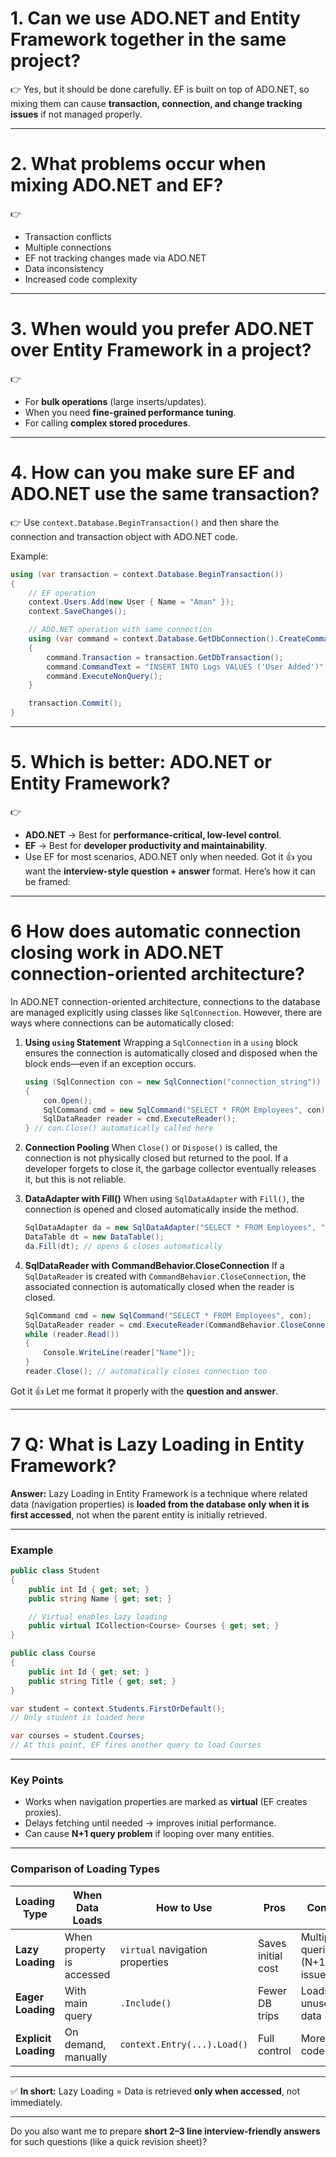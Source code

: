 
# 1. **Can we use ADO.NET and Entity Framework together in the same project?**

👉 Yes, but it should be done carefully. EF is built on top of ADO.NET, so mixing them can cause **transaction, connection, and change tracking issues** if not managed properly.

---

# 2. **What problems occur when mixing ADO.NET and EF?**

👉

* Transaction conflicts
* Multiple connections
* EF not tracking changes made via ADO.NET
* Data inconsistency
* Increased code complexity

---

# 3. **When would you prefer ADO.NET over Entity Framework in a project?**

👉

* For **bulk operations** (large inserts/updates).
* When you need **fine-grained performance tuning**.
* For calling **complex stored procedures**.

---

# 4. **How can you make sure EF and ADO.NET use the same transaction?**

👉 Use `context.Database.BeginTransaction()` and then share the connection and transaction object with ADO.NET code.

Example:

```csharp
using (var transaction = context.Database.BeginTransaction())
{
    // EF operation
    context.Users.Add(new User { Name = "Aman" });
    context.SaveChanges();

    // ADO.NET operation with same connection
    using (var command = context.Database.GetDbConnection().CreateCommand())
    {
        command.Transaction = transaction.GetDbTransaction();
        command.CommandText = "INSERT INTO Logs VALUES ('User Added')";
        command.ExecuteNonQuery();
    }

    transaction.Commit();
}
```

---

# 5. **Which is better: ADO.NET or Entity Framework?**

👉

* **ADO.NET** → Best for **performance-critical, low-level control**.
* **EF** → Best for **developer productivity and maintainability**.
* Use EF for most scenarios, ADO.NET only when needed.
Got it 👍 you want the **interview-style question + answer** format.
Here’s how it can be framed:

---
# 6 **How does automatic connection closing work in ADO.NET connection-oriented architecture?**
In ADO.NET connection-oriented architecture, connections to the database are managed explicitly using classes like `SqlConnection`. However, there are ways where connections can be automatically closed:

1. **Using `using` Statement**
   Wrapping a `SqlConnection` in a `using` block ensures the connection is automatically closed and disposed when the block ends—even if an exception occurs.

   ```csharp
   using (SqlConnection con = new SqlConnection("connection_string"))
   {
       con.Open();
       SqlCommand cmd = new SqlCommand("SELECT * FROM Employees", con);
       SqlDataReader reader = cmd.ExecuteReader();
   } // con.Close() automatically called here
   ```

2. **Connection Pooling**
   When `Close()` or `Dispose()` is called, the connection is not physically closed but returned to the pool. If a developer forgets to close it, the garbage collector eventually releases it, but this is not reliable.

3. **DataAdapter with Fill()**
   When using `SqlDataAdapter` with `Fill()`, the connection is opened and closed automatically inside the method.

   ```csharp
   SqlDataAdapter da = new SqlDataAdapter("SELECT * FROM Employees", "connection_string");
   DataTable dt = new DataTable();
   da.Fill(dt); // opens & closes automatically
   ```

4. **SqlDataReader with CommandBehavior.CloseConnection**
   If a `SqlDataReader` is created with `CommandBehavior.CloseConnection`, the associated connection is automatically closed when the reader is closed.

   ```csharp
   SqlCommand cmd = new SqlCommand("SELECT * FROM Employees", con);
   SqlDataReader reader = cmd.ExecuteReader(CommandBehavior.CloseConnection);
   while (reader.Read())
   {
       Console.WriteLine(reader["Name"]);
   }
   reader.Close(); // automatically closes connection too
   ```
Got it 👍 Let me format it properly with the **question and answer**.

---

# 7 **Q: What is Lazy Loading in Entity Framework?**

**Answer:**
Lazy Loading in Entity Framework is a technique where related data (navigation properties) is **loaded from the database only when it is first accessed**, not when the parent entity is initially retrieved.

---

### **Example**

```csharp
public class Student
{
    public int Id { get; set; }
    public string Name { get; set; }

    // Virtual enables lazy loading
    public virtual ICollection<Course> Courses { get; set; }
}

public class Course
{
    public int Id { get; set; }
    public string Title { get; set; }
}
```

```csharp
var student = context.Students.FirstOrDefault(); 
// Only student is loaded here

var courses = student.Courses; 
// At this point, EF fires another query to load Courses
```

---

### **Key Points**

* Works when navigation properties are marked as **virtual** (EF creates proxies).
* Delays fetching until needed → improves initial performance.
* Can cause **N+1 query problem** if looping over many entities.

---

### **Comparison of Loading Types**

| Loading Type         | When Data Loads           | How to Use                      | Pros               | Cons                         |
| -------------------- | ------------------------- | ------------------------------- | ------------------ | ---------------------------- |
| **Lazy Loading**     | When property is accessed | `virtual` navigation properties | Saves initial cost | Multiple queries (N+1 issue) |
| **Eager Loading**    | With main query           | `.Include()`                    | Fewer DB trips     | Loads unused data            |
| **Explicit Loading** | On demand, manually       | `context.Entry(...).Load()`     | Full control       | More code                    |

---

✅ **In short:**
Lazy Loading = Data is retrieved **only when accessed**, not immediately.

---

Do you also want me to prepare **short 2–3 line interview-friendly answers** for such questions (like a quick revision sheet)?
